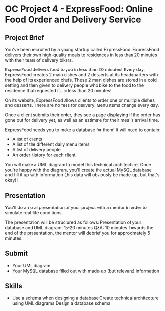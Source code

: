 # OC Project 4 - ExpressFood: Online Food Order and Delivery Service

## Project Brief
You've been recruited by a young startup called ExpressFood. ExpressFood delivers their own high-quality meals to residences in less than 20 minutes with their team of delivery bikers.

ExpressFood delivers food to you in less than 20 minutes!
Every day, ExpressFood creates 2 main dishes and 2 desserts at its headquarters with the help of its experienced chefs. These 2 main dishes are stored in a cold setting and then given to delivery people who bike to the food to the residence that requested it...in less than 20 minutes! 

On its website, ExpressFood allows clients to order one or multiple dishes and desserts. There are no fees for delivery. Menu items change every day. 

Once a client submits their order, they see a page displaying if the order has gone out for delivery yet, as well as an estimate for their meal's arrival time.

ExpressFood needs you to make a database for them! It will need to contain: 
* A list of clients
* A list of the different daily menu items
* A list of delivery people
* An order history for each client

You will make a UML diagram to model this technical architecture. Once you're happy with the diagram, you'll create the actual MySQL database and fill it up with information (this data will obviously be made-up, but that's okay)!

## Presentation
You'll do an oral presentation of your project with a mentor in order to simulate real-life conditions. 

The presentation will be structured as follows:
Presentation of your database and UML diagram: 15-20 minutes
Q&A: 10 minutes
Towards the end of the presentation, the mentor will debrief you for approximately 5 minutes.

## Submit
* Your UML diagram
* Your MySQL database filled out with made-up (but relevant) information 

## Skills
* Use a schema when designing a database
Create technical architecture using UML diagrams
Design a database schema
